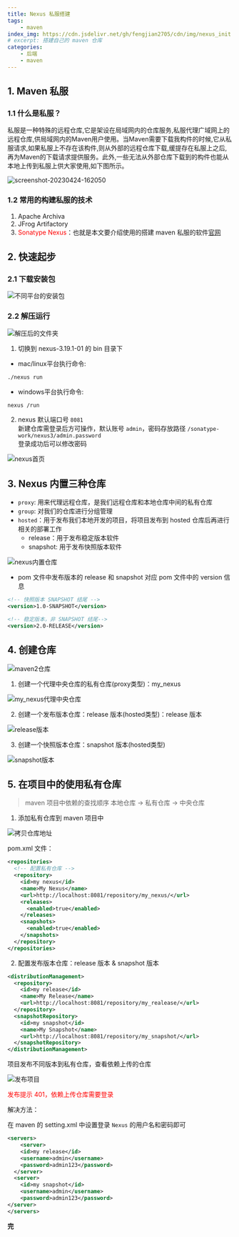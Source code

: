 ```yaml
---
title: Nexus 私服搭建
tags: 
    - maven
index_img: https://cdn.jsdelivr.net/gh/fengjian2705/cdn/img/nexus_init.jpg
# excerpt: 搭建自己的 maven 仓库
categories:
    - 后端
    - maven
---
```

## 1. Maven 私服

### 1.1 什么是私服？

私服是一种特殊的远程仓库,它是架设在局域网内的仓库服务,私服代理广域网上的远程仓库,供局域网内的Maven用户使用。当Maven需要下载我构件的时候,它从私服请求,如果私服上不存在该构件,则从外部的远程仓库下载,缓提存在私服上之后,再为Maven的下载请求提供服务。此外,一些无法从外部仓库下载到的构件也能从本地上传到私服上供大家使用,如下图所示。



![screenshot-20230424-162050](https://s3.bmp.ovh/imgs/2023/04/24/9a3f21f187ac0a19.png)

### 1.2 常用的构建私服的技术

1. Apache Archiva  
2. JFrog Artifactory
3. <font color="red">Sonatype Nexus</font>：也就是本文要介绍使用的搭建 maven 私服的软件[官网](https://www.sonatype.com/)

## 2. 快速起步

### 2.1 下载安装包

![不同平台的安装包](https://cdn.jsdelivr.net/gh/fengjian2705/cdn/img/nexus_003.jpg)

### 2.2 解压运行

![解压后的文件夹](https://cdn.jsdelivr.net/gh/fengjian2705/cdn/img/nexus_004.jpg)

1. 切换到 nexus-3.19.1-01 的 bin 目录下

* mac/linux平台执行命令:

```bash
./nexus run
```
* windows平台执行命令:

```bash
nexus /run
```
2. nexus 默认端口号 `8081`  
   新建仓库需登录后方可操作，默认账号 `admin`，密码存放路径 `/sonatype-work/nexus3/admin.password`  
   登录成功后可以修改密码

![nexus首页](https://cdn.jsdelivr.net/gh/fengjian2705/cdn/img/nexus_005.jpg)

## 3. Nexus 内置三种仓库

- `proxy`: 用来代理远程仓库，是我们远程仓库和本地仓库中间的私有仓库
- `group`: 对我们的仓库进行分组管理
- `hosted`：用于发布我们本地开发的项目，将项目发布到 hosted 仓库后再进行相关的部署工作
  - release：用于发布稳定版本软件
  - snapshot: 用于发布快照版本软件  

![nexus内置仓库](https://cdn.jsdelivr.net/gh/fengjian2705/cdn/img/nexus_006.jpg)

* pom 文件中发布版本的 release 和 snapshot 对应 pom 文件中的 version 信息

```xml
<!-- 快照版本 SNAPSHOT 结尾 -->
<version>1.0-SNAPSHOT</version>

<!-- 稳定版本，非 SNAPSHOT 结尾-->
<version>2.0-RELEASE</version>
```



## 4. 创建仓库



![maven2仓库](https://cdn.jsdelivr.net/gh/fengjian2705/cdn/img/nexus_007.jpg)

1. 创建一个代理中央仓库的私有仓库(proxy类型)：my_nexus

![my_nexus代理中央仓库](https://cdn.jsdelivr.net/gh/fengjian2705/cdn/img/nexus_008.jpg)

2. 创建一个发布版本仓库：release  版本(hosted类型)：release 版本

![release版本](https://cdn.jsdelivr.net/gh/fengjian2705/cdn/img/nexus_012.jpg)

3. 创建一个快照版本仓库：snapshot 版本(hosted类型)

![snapshot版本](https://cdn.jsdelivr.net/gh/fengjian2705/cdn/img/nexus_010.jpg)

## 5. 在项目中的使用私有仓库

> maven 项目中依赖的查找顺序 本地仓库 -> 私有仓库 -> 中央仓库

1. 添加私有仓库到 maven 项目中

![拷贝仓库地址](https://cdn.jsdelivr.net/gh/fengjian2705/cdn/img/nexus_011.jpg)

pom.xml 文件：
```xml
<repositories>
  <!-- 配置私有仓库 -->
  <repository>
    <id>my nexus</id>
    <name>My Nexus</name>
    <url>http://localhost:8081/repository/my_nexus/</url>
    <releases>
      <enabled>true</enabled>
    </releases>
    <snapshots> 
      <enabled>true</enabled>
    </snapshots>
  </repository>
</repositories>
```

2. 配置发布版本仓库：release 版本 & snapshot 版本

```xml
<distributionManagement>
  <repository>
    <id>my release</id>
    <name>My Release</name>
    <url>http://localhost:8081/repository/my_realease/</url>
  </repository>
  <snapshotRepository>
    <id>my snapshot</id>
    <name>My Snapshot</name>
    <url>http://localhost:8081/repository/my_snapshot/</url>
  </snapshotRepository>
</distributionManagement>
```
项目发布不同版本到私有仓库，查看依赖上传的仓库

![发布项目](https://cdn.jsdelivr.net/gh/fengjian2705/cdn/img/nexus_013.jpg)

<font color="red">发布提示 401，依赖上传仓库需要登录 </font>  

解决方法：  

在 maven 的 setting.xml 中设置登录 `Nexus` 的用户名和密码即可

```xml
<servers>
	<server>
  	<id>my release</id>
  	<username>admin</username>
  	<password>admin123</password>
  </server>
  <server>
    <id>my snapshot</id>
    <username>admin</username>
    <password>admin123</password>
</server>
</servers>
```

__完__

